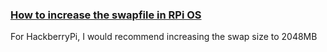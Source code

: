 ### [How to increase the swapfile in RPi OS](https://pimylifeup.com/raspberry-pi-swap-file/)
For HackberryPi, I would recommend increasing the swap size to 2048MB  
